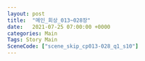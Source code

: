 ```yaml
---
layout: post
title:  "메인_회상_013~028장"
date:   2021-07-25 07:00:00 +0000
categories: Main
Tags: Story Main
SceneCode: ["scene_skip_cp013-028_q1_s10"]
---
```

